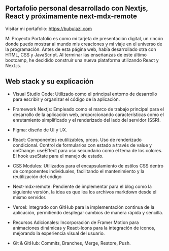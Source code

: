 ## Portafolio personal desarrollado con Nextjs, React y próximamente next-mdx-remote

Visitar mi portafolio: https://bubulazi.com

Mi Proyecto Portafolio es como mi tarjeta de presentación digital, un rincón donde puedo mostrar al mundo mis creaciones y mi viaje en el universo de la programación. Antes de esta página web, había desarrollado otra con HTML, CSS y JavaScript. Al terminar las enseñanzas de este último bootcamp, he decidido construir una nueva plataforma utilizando React y Next.js.

## Web stack y su explicación

- Visual Studio Code: Utilizado como el principal entorno de desarrollo para escribir y organizar el código de la aplicación.

- Framework Nextjs: Empleado como el marco de trabajo principal para el desarrollo de la aplicación web, proporcionando características como el enrutamiento simplificado y el renderizado del lado del servidor (SSR).

- Figma: diseño de UI y UX.

- React: Componentes reutilizables, props. Uso de renderizado condicional. Control de formularios con estado a través de value y onChange. useEffect para uso secundario como el tema de los colores. El hook useState para el manejo de estado.

- CSS Modules: Utilizados para el encapsulamiento de estilos CSS dentro de componentes individuales, facilitando el mantenimiento y la reutilización del código

- Next-mdx-remote: Pendiente de implementar para el blog como la siguiente versión, la idea es que lea los archivos markdown desde el mismo servidor.

- Vercel: Integrado con GitHub para la implementación continua de la aplicación, permitiendo desplegar cambios de manera rápida y sencilla.

- Recursos Adicionales: Incorporación de Framer Motion para animaciones dinámicas y React-Icons para la integración de iconos, mejorando la experiencia visual del usuario.

- Git & GitHub: Commits, Branches, Merge, Restore, Push.
